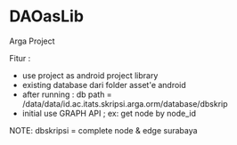 DAOasLib
========

Arga Project

Fitur :

* use project as android project library
* existing database dari folder asset'e android
* after running : db path = /data/data/id.ac.itats.skripsi.arga.orm/database/dbskrip
* initial use GRAPH API ; ex: get node by node_id


NOTE: dbskripsi = complete node & edge surabaya
